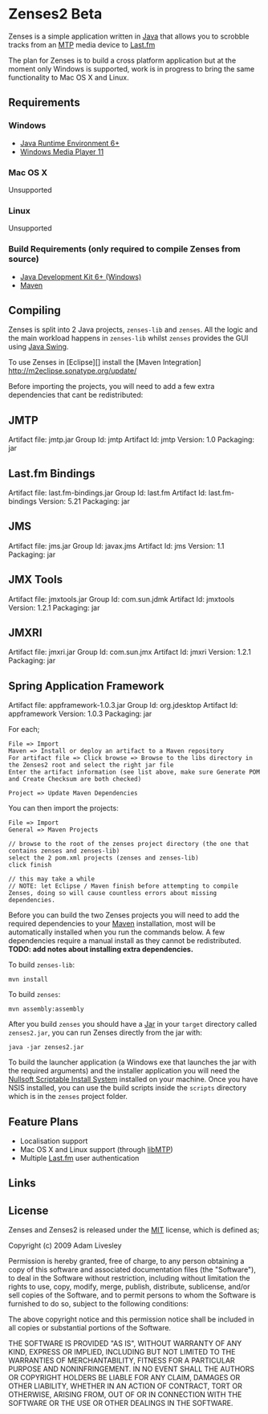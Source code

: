 Zenses2 Beta
============

Zenses is a simple application written in [Java][] that allows you to scrobble tracks from an [MTP][] media device to [Last.fm][]

The plan for Zenses is to build a cross platform application but at the moment only Windows is supported, work is in progress to bring the same functionality to Mac OS X and Linux.

Requirements
------------

### Windows

* [Java Runtime Environment 6+][JRE_WIN]
* [Windows Media Player 11][WMP11]

### Mac OS X

Unsupported

### Linux

Unsupported

### Build Requirements (only required to compile Zenses from source)

* [Java Development Kit 6+ (Windows)][JDK_WIN]
* [Maven][]

Compiling
---------

Zenses is split into 2 Java projects, `zenses-lib` and `zenses`. All the logic and the main workload happens in `zenses-lib` whilst `zenses` provides the GUI using [Java Swing][Swing].

To use Zenses in [Eclipse][] install the [Maven Integration] http://m2eclipse.sonatype.org/update/

Before importing the projects, you will need to add a few extra dependencies that cant be redistributed:

JMTP
----

Artifact file:	jmtp.jar
Group Id:		jmtp
Artifact Id:	jmtp
Version:		1.0
Packaging:		jar

Last.fm Bindings
----------------

Artifact file:	last.fm-bindings.jar
Group Id:		last.fm
Artifact Id:	last.fm-bindings
Version:		5.21
Packaging:		jar

JMS
---

Artifact file:	jms.jar
Group Id:		javax.jms
Artifact Id:	jms
Version:		1.1
Packaging:		jar

JMX Tools
---------

Artifact file:	jmxtools.jar
Group Id:		com.sun.jdmk
Artifact Id:	jmxtools
Version:		1.2.1
Packaging:		jar

JMXRI
-----

Artifact file:	jmxri.jar
Group Id:		com.sun.jmx
Artifact Id:	jmxri
Version:		1.2.1
Packaging:		jar

Spring Application Framework
----------------------------

Artifact file:	appframework-1.0.3.jar
Group Id:		org.jdesktop
Artifact Id:	appframework
Version:		1.0.3
Packaging:		jar


For each;
	
	File => Import
	Maven => Install or deploy an artifact to a Maven repository
	For artifact file => Click browse => Browse to the libs directory in the Zenses2 root and select the right jar file
	Enter the artifact information (see list above, make sure Generate POM and Create Checksum are both checked)

	Project => Update Maven Dependencies

You can then import the projects:

	File => Import
	General => Maven Projects
	
	// browse to the root of the zenses project directory (the one that contains zenses and zenses-lib)
	select the 2 pom.xml projects (zenses and zenses-lib)
	click finish
	
	// this may take a while
	// NOTE: let Eclipse / Maven finish before attempting to compile Zenses, doing so will cause countless errors about missing dependencies.

Before you can build the two Zenses projects you will need to add the required dependencies to your [Maven][] installation, most will be automatically installed when you run the commands below. A few dependencies require a manual install as they cannot be redistributed. **TODO: add notes about installing extra dependencies.**

To build `zenses-lib`:

	mvn install
	
To build `zenses`:
	
	mvn assembly:assembly
	
After you build `zenses` you should have a [Jar][] in your `target` directory called `zenses2.jar`, you can run Zenses directly from the jar with:

	java -jar zenses2.jar
	
To build the launcher application (a Windows exe that launches the jar with the required arguments) and the installer application you will need the [Nullsoft Scriptable Install System][NSIS] installed on your machine. Once you have NSIS installed, you can use the build scripts inside the `scripts` directory which is in the `zenses` project folder.

Feature Plans
-------------

* Localisation support
* Mac OS X and Linux support (through [libMTP][])
* Multiple [Last.fm][] user authentication

Links
-----

[Java]: http://en.wikipedia.org/wiki/Java_%28programming_language%29 "Java"
[MTP]: http://en.wikipedia.org/wiki/Media_Transfer_Protocol "MTP"
[Swing]: http://en.wikipedia.org/wiki/Swing_(Java) "Java Swing"
[Jar]: http://en.wikipedia.org/wiki/JAR_(file_format) "Jar"

[WMP11]: http://www.microsoft.com/windows/windowsmedia/player/11/default.aspx "Windows Media Player 11"
[JRE_WIN]: http://www.java.com/en/download/installed.jsp?detect=jre&try=1 "Java Runtime Environment 6+"
[JDK_WIN]: http://java.sun.com/javase/downloads/index.jsp "Java Development Kit 6+"
[NSIS]: http://nsis.sourceforge.net/Main_Page "Nullsoft Scriptable Install System"

[libMTP]: http://libmtp.sourceforge.net/ "libMTP"

[Last.fm]: http://last.fm/ "Last.fm"
[Maven]: http://maven.apache.org/ "Maven"
[MIT]: http://www.opensource.org/licenses/mit-license.php "MIT"

License
-------

Zenses and Zenses2 is released under the [MIT][] license, which is defined as;

Copyright (c) 2009 Adam Livesley

Permission is hereby granted, free of charge, to any person obtaining a copy
of this software and associated documentation files (the "Software"), to deal
in the Software without restriction, including without limitation the rights
to use, copy, modify, merge, publish, distribute, sublicense, and/or sell
copies of the Software, and to permit persons to whom the Software is
furnished to do so, subject to the following conditions:

The above copyright notice and this permission notice shall be included in
all copies or substantial portions of the Software.

THE SOFTWARE IS PROVIDED "AS IS", WITHOUT WARRANTY OF ANY KIND, EXPRESS OR
IMPLIED, INCLUDING BUT NOT LIMITED TO THE WARRANTIES OF MERCHANTABILITY,
FITNESS FOR A PARTICULAR PURPOSE AND NONINFRINGEMENT. IN NO EVENT SHALL THE
AUTHORS OR COPYRIGHT HOLDERS BE LIABLE FOR ANY CLAIM, DAMAGES OR OTHER
LIABILITY, WHETHER IN AN ACTION OF CONTRACT, TORT OR OTHERWISE, ARISING FROM,
OUT OF OR IN CONNECTION WITH THE SOFTWARE OR THE USE OR OTHER DEALINGS IN
THE SOFTWARE.